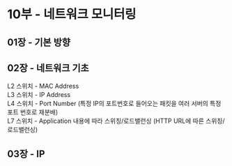 # 10부 - 네트워크 모니터링

## 01장 - 기본 방향
## 02장 - 네트워크 기초
L2 스위치 - MAC Address  
L3 스위치 - IP Address  
L4 스위치 - Port Number (특정 IP의 포트번호로 들어오는 패킷을 여러 서버의 특정 포트 번호로 재분배)  
L7 스위치 - Application 내용에 따라 스위칭/로드밸런싱 (HTTP URL에 따른 스위칭/로드밸런싱)  

## 03장 - IP
